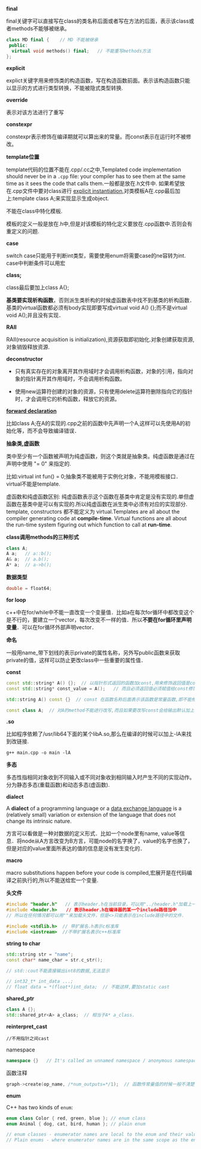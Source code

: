 **final**

final关键字可以直接写在class的类名称后面或者写在方法的后面，表示该class或者methods不能够被继承。

```c++
class MD final {    // MD 不能被继承
 public:
  virtual void methods() final;   // 不能重写methods方法
};
```



**explicit**

explict关键字用来修饰类的构造函数，写在构造函数前面。表示该构造函数只能以显示的方式进行类型转换，不能被隐式类型转换.



**override**

表示对该方法进行了重写



**constexpr**

constexpr表示修饰在编译期就可以算出来的常量。而const表示在运行时不被修改。



**template位置**

template代码的位置不能在.cpp/.cc之中,Templated code implementation should never be in a `.cpp` file: your compiler has to see them at the same time as it sees the code that calls them.一般都是放在.h文件中. 如果希望放在.cpp文件中要对class进行 [explicit instantiation](http://www.cplusplus.com/articles/1C75fSEw/),对类模板A<int>在.cpp最后加上:template class A<int>;来实现显示生成object. 

不能在class中特化模板.

模板的定义一般是放在.h中,但是对该模板的特化定义要放在.cpp函数中.否则会有重定义的问题.



**case**

switch case只能用于判断int类型，需要使用enum将需要case的ne容转为int. case中判断条件可以用宏



**class;**

class最后要加上class A{};

**基类要实现析构函数**，否则派生类析构的时候虚函数表中找不到基类的析构函数．基类的virtual函数都必须有body实现即要写成virtual void A() {};而不是virtual void A();并且没有实现．



**RAII**

RAII(resource acquisition is initialization),资源获取即初始化.对象创建获取资源,对象销毁释放资源.



**deconstructor**

* 只有真实存在的对象离开其作用域时才会调用析构函数，对象的引用，指向对象的指针离开其作用域时，不会调用析构函数。

* 使用new运算符创建的对象的资源，只有使用delete运算符删除指向它的指针时，才会调用它的析构函数，释放它的资源。



**[forward declaration](https://stackoverflow.com/questions/4757565/what-are-forward-declarations-in-c)**

比如class A;在A的实现的.cpp之前的函数中先声明一个A,这样可以先使用A的初始化等，而不会导致编译错误．



**抽象类,虚函数**

类中至少有一个函数被声明为纯虚函数，则这个类就是抽象类。纯虚函数是通过在声明中使用 "= 0" 来指定的.

比如:virtual int fun() = 0;抽象类不能被用于实例化对象，不能用模板接口．virtual不能是template.

虚函数和纯虚函数区别: 纯虚函数表示这个函数在基类中肯定是没有实现的.单但虚函数在基类中是可以有实现的.所以纯虚函数在派生类中必须有对应的实现部分. template, constructors 都不能定义为 virtual.Templates are all about the compiler generating code at **compile-time**. Virtual functions are all about the run-time system figuring out which function to call at **run-time**.



**class调用methods的三种形式**

```c++
class A;
A a;   // a::b();
A& a;  // a.b();
A* a;  // a->b();
```



**数据类型**

```c++
double = float64;
```



**for loop**

c++中在for/while中不能一直改变一个变量值．比如a在每次for循环中都改变这个是不行的，要建立一个vector，每次改变不一样的值．所以**不要在for循环里声明变量**．可以在for循环外部声明vector．



**命名**

一般用name_带下划线的表示private的属性名称，另外写public函数来获取private的值，这样可以防止更改class中一些重要的属性值．



**const**

```c++
const std::string* A() {};  // 以指针形式返回的函数加const,用来修饰返回值是const类型,即这个指针不能被修改.
const std::string* const_value = A();   // 而且必须返回值必须赋值给const修饰的同类型指针.

std::string A() const {}  // const 在函数名称后面表示该函数是常量函数,即不能修改A对象内的任何成员,只能在A里面进行读操作,不能有写操作.

const class A;  // 对A的method不能进行改写,而且如果要改写const会给输出默认加上一个&,以此不允许匹配
```



**.so**

比如程序依赖了/usr/lib64下面的某个libA.so,那么在编译的时候可以加上-lA来找到改链接.

```shell
g++ main.cpp -o main -lA
```



**多态**

多态性指相同对象收到不同输入或不同对象收到相同输入时产生不同的实现动作。分为静态多态(重载函数)和动态多态(虚函数).



**dialect**

A **dialect** of a programming language or a [data exchange language](https://link.zhihu.com/?target=https%3A//en.wikipedia.org/wiki/Data_exchange_language) is a (relatively small) variation or extension of the language that does not change its intrinsic nature.

方言可以看做是一种对数据的定义形式．比如一个node里有name, value等信息．将node从A方言改变为B方言，可能node的名字换了，value的名字也换了，但是对应的value里面所表达的值的信息是没有发生变化的．

**macro**

macro substitutions happen before your code is compiled,宏展开是在代码编译之前执行的,所以不能送给宏一个变量.



**头文件**

```c++
#include "header.h"   // 表示header.h在当前目录，可以用"../header.h"加载上一级目录文件．现在也可以表示在编译器的某一个include路径当中
#include <header.h>　　// 表示header.h在编译器的某一个include路径当中
// 所以在任何情况都可以用""来加载头文件，但是<>只能表示在include路径中的文件．

#include <stdlib.h>  // 带扩展名.h表示c标准库
#include <iostream>  //不带扩展名表示c++标准库
```



**string to char**

```c++
std::string str = "name";
const char* name_char = str.c_str();
```

```c++
// std::cout不能直接输出int8的数据,无法显示
```



```c++
// int32_t* int_data ...;
// float data = *(float*)int_data;  // 不能这样,要加static cast
```



**shared_ptr**

```c++
class A {};
std::shared_ptr<A> a_class;  // 相当于A* a_class.
```



**reinterpret_cast**

```
//不用指针之间cast
```



namespace

```c++
namespace {}   // It's called an unnamed namespace / anonymous namespace. It's use is to make functions/objects/etc accessible only within that file
```



函数注释

```c++
graph->create(op_name, /*num_outputs=*/1);  // 函数传常量值的时候一般不清楚具体含义可以这样/*XX*/来表示这个1是什么意思．
```



**enum**

C++ has two kinds of `enum`:

```c++
enum class Color { red, green, blue }; // enum class
enum Animal { dog, cat, bird, human }; // plain enum 

// enum classes - enumerator names are local to the enum and their values do not implicitly convert to other types (like another enum or int)
// Plain enums - where enumerator names are in the same scope as the enum and their values implicitly convert to integers and other types
```

